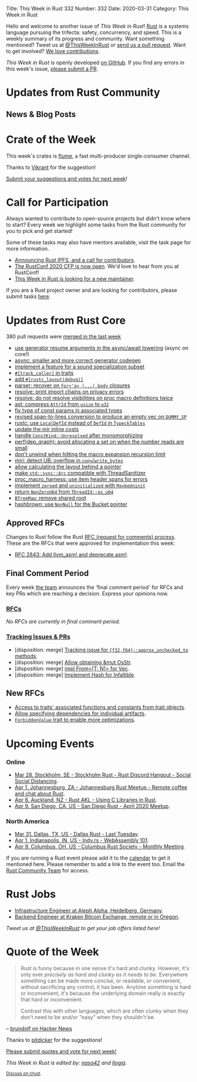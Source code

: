 Title: This Week in Rust 332
Number: 332
Date: 2020-03-31
Category: This Week in Rust

Hello and welcome to another issue of *This Week in Rust*!
[Rust](http://rust-lang.org) is a systems language pursuing the trifecta: safety, concurrency, and speed.
This is a weekly summary of its progress and community.
Want something mentioned? Tweet us at [@ThisWeekInRust](https://twitter.com/ThisWeekInRust) or [send us a pull request](https://github.com/cmr/this-week-in-rust).
Want to get involved? [We love contributions](https://github.com/rust-lang/rust/blob/master/CONTRIBUTING.md).

*This Week in Rust* is openly developed [on GitHub](https://github.com/cmr/this-week-in-rust).
If you find any errors in this week's issue, [please submit a PR](https://github.com/cmr/this-week-in-rust/pulls).

# Updates from Rust Community

## News & Blog Posts

# Crate of the Week

This week's crates is [flume](https://github.com/zesterer/flume), a fast multi-producer single-consumer channel.

Thanks to [Vikrant](https://users.rust-lang.org/t/crate-of-the-week/2704/741) for the suggestion!

[Submit your suggestions and votes for next week][submit_crate]!

[submit_crate]: https://users.rust-lang.org/t/crate-of-the-week/2704

# Call for Participation

Always wanted to contribute to open-source projects but didn't know where to start?
Every week we highlight some tasks from the Rust community for you to pick and get started!

Some of these tasks may also have mentors available, visit the task page for more information.

* [Announcing Rust IPFS, and a call for contributors](https://blog.ipfs.io/2020-03-18-announcing-rust-ipfs/).
* [The RustConf 2020 CFP is now open](https://cfp.rustconf.com/events/rustconf-2020). We'd love to hear from you at RustConf!
* [This Week in Rust is looking for a new maintainer](https://blog.rust-lang.org/inside-rust/2020/03/13/twir-new-lead.html).

If you are a Rust project owner and are looking for contributors, please submit tasks [here][guidelines].

[guidelines]: https://users.rust-lang.org/t/twir-call-for-participation/4821

# Updates from Rust Core

380 pull requests were [merged in the last week][merged]

[merged]: https://github.com/search?q=is%3Apr+org%3Arust-lang+is%3Amerged+merged%3A2020-03-16..2020-03-23

* [use generator resume arguments in the async/await lowering](https://github.com/rust-lang/rust/pull/69033) (async on core!)
* [async: smaller and more correct generator codegen](https://github.com/rust-lang/rust/pull/69814)
* [implement a feature for a sound specialization subset](https://github.com/rust-lang/rust/pull/68970)
* [`#[track_caller]` in traits](https://github.com/rust-lang/rust/pull/69251)
* [add `#[rustc_layout(debug)]`](https://github.com/rust-lang/rust/pull/69901)
* [parser: recover on `for<'a> |...| body` closures](https://github.com/rust-lang/rust/pull/70209)
* [resolve: print import chains on privacy errors](https://github.com/rust-lang/rust/pull/69811)
* [resolve: do not resolve visibilities on proc macro definitions twice](https://github.com/rust-lang/rust/pull/70233)
* [ast: compress `AttrId` from `usize` to `u32`](https://github.com/rust-lang/rust/pull/70215)
* [fix type of const params in associated types](https://github.com/rust-lang/rust/pull/70223)
* [revised span-to-lines conversion to produce an empty vec on `DUMMY_SP`](https://github.com/rust-lang/rust/pull/70199)
* [rustc: use `LocalDefId` instead of `DefId` in `TypeckTables`](https://github.com/rust-lang/rust/pull/70119)
* [update the mir inline costs](https://github.com/rust-lang/rust/pull/69934)
* [handle `ConstKind::Unresolved` after monomorphizing](https://github.com/rust-lang/rust/pull/70249)
* [perf(dep_graph): avoid allocating a set on when the number reads are small](https://github.com/rust-lang/rust/pull/69778)
* [don't unwind when hitting the macro expansion recursion limit](https://github.com/rust-lang/rust/pull/69497)
* [miri: detect UB: overflow in `copy`/`write_bytes`](https://github.com/rust-lang/miri/pull/1248)
* [allow calculating the layout behind a pointer](https://github.com/rust-lang/rust/pull/69079)
* [make `std::sync::Arc` compatible with ThreadSanitizer](https://github.com/rust-lang/rust/pull/65097)
* [proc_macro_harness: use item header spans for errors](https://github.com/rust-lang/rust/pull/70266)
* [implement `zeroed` and `uninitialized` with `MaybeUninit`](https://github.com/rust-lang/rust/pull/69922)
* [return `NonZeroU64` from `ThreadId::as_u64`](https://github.com/rust-lang/rust/pull/70240)
* [`BTreeMap`: remove shared root](https://github.com/rust-lang/rust/pull/70111)
* [hashbrown: use `NonNull` for the Bucket pointer](https://github.com/rust-lang/hashbrown/pull/148)

## Approved RFCs

Changes to Rust follow the Rust [RFC (request for comments) process](https://github.com/rust-lang/rfcs#rust-rfcs). These
are the RFCs that were approved for implementation this week:

* [RFC 2843: Add llvm_asm! and deprecate asm!](https://github.com/rust-lang/rfcs/pull/2843).

## Final Comment Period

Every week [the team](https://www.rust-lang.org/team.html) announces the
'final comment period' for RFCs and key PRs which are reaching a
decision. Express your opinions now.

### [RFCs](https://github.com/rust-lang/rfcs/labels/final-comment-period)

*No RFCs are currently in final comment period.*

### [Tracking Issues & PRs](https://github.com/rust-lang/rust/labels/final-comment-period)

* [disposition: merge] [Tracking issue for `{f32,f64}::approx_unchecked_to` methods](https://github.com/rust-lang/rust/issues/67058).
* [disposition: merge] [Allow obtaining &mut OsStr](https://github.com/rust-lang/rust/pull/70048).
* [disposition: merge] [impl From<[T; N]> for Vec<T>](https://github.com/rust-lang/rust/pull/68692).
* [disposition: merge] [Implement Hash for Infallible](https://github.com/rust-lang/rust/pull/70281).

## New RFCs

* [Access to traits' associated functions and constants from trait objects](https://github.com/rust-lang/rfcs/pull/2886).
* [Allow specifying dependencies for individual artifacts](https://github.com/rust-lang/rfcs/pull/2887).
* [`ForbiddenValue` trait to enable more optimizations](https://github.com/rust-lang/rfcs/pull/2888).

# Upcoming Events

### Online

* [Mar 28. Stockholm, SE - Stockholm Rust - Rust Discord Hangout - Social Social Distancing](https://www.meetup.com/Stockholm-Rust/events/269572409/).
* [Apr  1. Johannesburg, ZA - Johannesburg Rust Meetup - Remote coffee and chat about Rust](https://www.meetup.com/Johannesburg-Rust-Meetup/events/269648606/).
* [Apr  6. Auckland, NZ - Rust AKL - Using C Libraries in Rust](https://www.meetup.com/rust-akl/events/266876539/).
* [Apr  9. San Diego, CA, US - San Diego Rust - April 2020 Meetup](https://www.meetup.com/San-Diego-Rust/events/269639205/).

### North America

* [Mar 31. Dallas, TX, US - Dallas Rust - Last Tuesday](https://www.meetup.com/Dallas-Rust/events/zfgwzmybcfbpc/).
* [Apr  1. Indianapolis, IN, US - Indy.rs - WebAssembly 101](https://www.meetup.com/indyrs/events/dtqwprybcgbcb/).
* [Apr  9. Columbus, OH, US - Columbus Rust Society - Monthly Meeting](https://www.meetup.com/columbus-rs/events/dpkhgrybcgbmb/).

If you are running a Rust event please add it to the [calendar] to get
it mentioned here. Please remember to add a link to the event too.
Email the [Rust Community Team][community] for access.

[calendar]: https://www.google.com/calendar/embed?src=apd9vmbc22egenmtu5l6c5jbfc%40group.calendar.google.com
[community]: mailto:community-team@rust-lang.org

# Rust Jobs

* [Infrastructure Engineer at Aleph Alpha, Heidelberg, Germany](https://aleph-alpha.de/sw_engineer.html?language=de).
* [Backend Engineer at Kraken Bitcoin Exchange, remote or in Oregon](https://www.glassdoor.com/job-listing/backend-engineer-rust-kraken-bitcoin-exchange-JV_KO0,21_KE22,45.htm?jl=2913415229&utm_campaign=google_jobs_apply&utm_source=google_jobs_apply&utm_medium=organic).

*Tweet us at [@ThisWeekInRust](https://twitter.com/ThisWeekInRust) to get your job offers listed here!*

# Quote of the Week

> Rust is funny because in one sense it's hard and clunky. However, it's only ever *precisely as hard and clunky as it needs to be*. Everywhere something can be made more concise, or readable, or convenient, without sacrificing any control, it has been. Anytime something is hard or inconvenient, it's because the underlying domain really is exactly that hard or inconvenient.
>
> Contrast this with other languages, which are often clunky when they don't need to be and/or "easy" when they shouldn't be.

– [brundolf on Hacker News](https://news.ycombinator.com/item?id=22609082)

Thanks to [pitdicker](https://users.rust-lang.org/t/twir-quote-of-the-week/328/837) for the suggestions!

[Please submit quotes and vote for next week!](https://users.rust-lang.org/t/twir-quote-of-the-week/328)

*This Week in Rust is edited by: [nasa42](https://github.com/nasa42) and [llogiq](https://github.com/llogiq).*

<small>[Discuss on r/rust]().</small>

